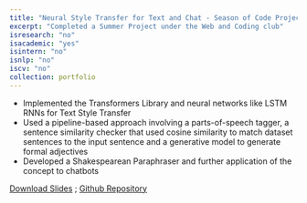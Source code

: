 ```yaml
---
title: "Neural Style Transfer for Text and Chat - Season of Code Project"
excerpt: "Completed a Summer Project under the Web and Coding club"
isresearch: "no"
isacademic: "yes"
isintern: "no"
isnlp: "no"
iscv: "no"
collection: portfolio
---
```


* Implemented the Transformers Library and neural networks like LSTM RNNs for Text Style Transfer
* Used a pipeline-based approach involving a parts-of-speech tagger, a sentence similarity checker that used cosine similarity to match dataset sentences to the input sentence and a generative model to generate formal adjectives
* Developed a Shakespearean Paraphraser and further application of the concept to chatbots


[Download Slides](http://amparulekar.github.io/files/PPT_soc.pdf) ; [Github Repository](https://github.com/Amparulekar/Neural-Style-Transfer-for-Text-and-Chat)

